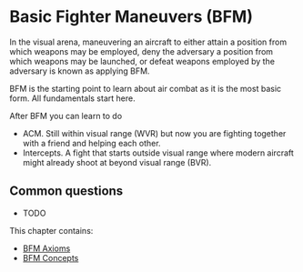 # Basic Fighter Maneuvers (BFM)

In the visual arena, maneuvering an aircraft to either attain a position from which weapons may be employed, 
deny the adversary a position from which weapons may be launched, or defeat weapons employed by the adversary is known as applying BFM.

BFM is the starting point to learn about air combat as it is the most basic form. All fundamentals start here. 

After BFM you can learn to do
 - ACM. Still within visual range (WVR) but now you are fighting together with a friend and helping each other.
 - Intercepts. A fight that starts outside visual range where modern aircraft might already shoot at beyond visual range (BVR).

## Common questions
 - TODO

This chapter contains:

 - [BFM Axioms](Axioms.md)
 - [BFM Concepts](Concepts.md)